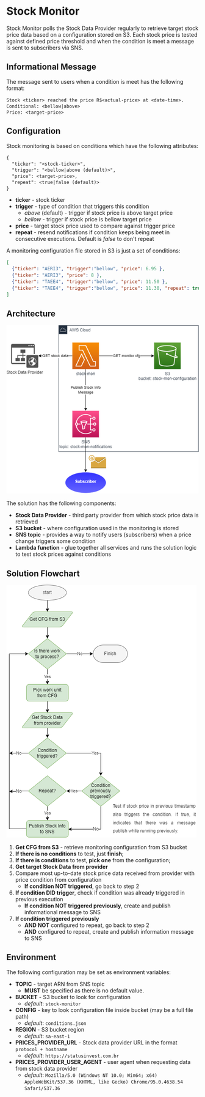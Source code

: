# Stock Monitor
Stock Monitor polls the Stock Data Provider regularly to retrieve target stock price data based on a configuration 
stored on S3. Each stock price is tested against defined price threshold and when the condition is meet a message is 
sent to subscribers via SNS.

## Informational Message

The message sent to users when a condition is meet has the following format:

```shell
Stock <ticker> reached the price R$<actual-price> at <date-time>.
Conditional: <bellow|above>
Price: <target-price>
```

## Configuration

Stock monitoring is based on conditions which have the following attributes:

```
{
  "ticker": "<stock-ticker>",
  "trigger": "<bellow|above (default)>",
  "price": <target-price>,
  "repeat": <true|false (default)>
}
```

- **ticker** - stock ticker
- **trigger** - type of condition that triggers this condition
  - *above* (default) - trigger if stock price is above target price
  - *bellow* - trigger if stock price is bellow target price
- **price** - target stock price used to compare against trigger price
- **repeat** - resend notifications if condition keeps being meet in consecutive executions. Default is *false* to 
  don't repeat

A monitoring configuration file stored in S3 is just a set of conditions:

```json
[
  {"ticker": "AERI3", "trigger":"bellow", "price": 6.95 },
  {"ticker": "AERI3", "price": 8 },
  {"ticker": "TAEE4", "trigger":"bellow", "price": 11.50 },
  {"ticker": "TAEE4", "trigger":"bellow", "price": 11.30, "repeat": true }
]
```

## Architecture

![Config Creator Architecture](doc/stock_monitor_arch.png)

The solution has the following components:
- **Stock Data Provider** - third party provider from which stock price data is retrieved
- **S3 bucket** - where configuration used in the monitoring is stored
- **SNS topic** - provides a way to notify users (subscribers) when a price change triggers some condition
- **Lambda function** - glue together all services and runs the solution logic to test stock prices against conditions


## Solution Flowchart

![Config Creator Architecture](doc/stock_monitor_flowchart.png)

1. **Get CFG from S3** - retrieve monitoring configuration from S3 bucket
2. **If there is no conditions** to test, just **finish**;
3. **If there is conditions** to test, **pick one** from the configuration;
4. **Get target Stock Data from provider**
5. Compare most up-to-date stock price data received from provider with price condition from configuration
   * **If condition NOT triggered**, go back to step 2
6. **If condition DID trigger**, check if condition was already triggered in previous execution
   * **If condition NOT triggered previously**, create and publish informational message to SNS
7. **If condition triggered previously**
   * **AND NOT** configured to repeat, go back to step 2
   * **AND** configured to repeat, create and publish information message to SNS


## Environment

The following configuration may be set as environment variables:

- **TOPIC** - target ARN from SNS topic
  - **MUST** be specified as there is no default value.
- **BUCKET** - S3 bucket to look for configuration
  - _default_: `stock-monitor`
- **CONFIG** - key to look configuration file inside bucket (may be a full file path)
  - _default_: `conditions.json`
- **REGION** - S3 bucket region
  - _default_: `sa-east-1`
- **PRICES_PROVIDER_URL** - Stock data provider URL in the format `protocol + hostname`
  - _default_: `https://statusinvest.com.br`
- **PRICES_PROVIDER_USER_AGENT** - user agent when requesting data from stock data provider
  - _default_: `Mozilla/5.0 (Windows NT 10.0; Win64; x64) AppleWebKit/537.36 (KHTML, like Gecko) Chrome/95.0.4638.54 Safari/537.36`

